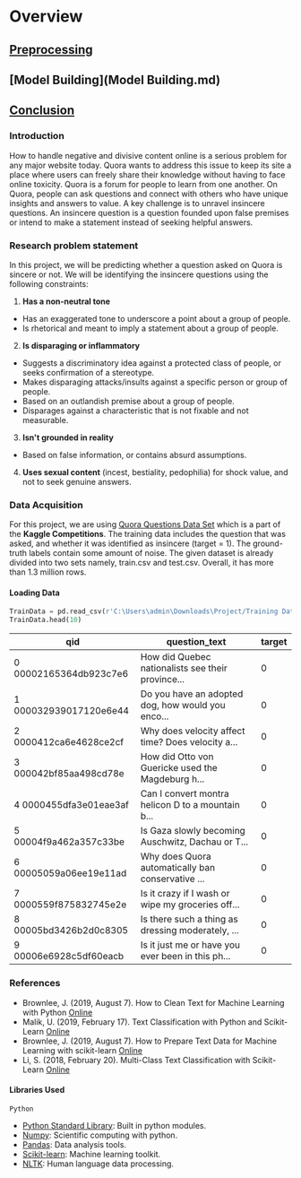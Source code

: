 # Overview

## [Preprocessing](Preprocessing.md)

## [Model Building](Model Building.md)

## [Conclusion](Conclusion.md)

### Introduction 
How to handle negative and divisive content online is a serious problem for any major website today. Quora wants to address this issue to keep its site a place where users can freely share their knowledge without having to face online toxicity. 
Quora is a forum for people to learn from one another. On Quora, people can ask questions and connect with others who have unique insights and answers to value. A key challenge is to unravel insincere questions. An insincere question is a question founded upon false premises or intend to make a statement instead of seeking helpful answers. 

### Research problem statement 
In this project, we will be predicting whether a question asked on Quora is sincere or not. We will be identifying the insincere questions using the following constraints: 
1. **Has a non-neutral tone** 
- Has an exaggerated tone to underscore a point about a group of people. 
- Is rhetorical and meant to imply a statement about a group of people. 
2. **Is disparaging or inflammatory** 
- Suggests a discriminatory idea against a protected class of people, or seeks confirmation of a stereotype. 
- Makes disparaging attacks/insults against a specific person or group of people. 
- Based on an outlandish premise about a group of people. 
- Disparages against a characteristic that is not fixable and not measurable. 
3. **Isn't grounded in reality** 
- Based on false information, or contains absurd assumptions. 
4. **Uses sexual content** (incest, bestiality, pedophilia) for shock value, and not to seek genuine answers. 

### Data Acquisition 
For this project, we are using [Quora Questions Data Set](https://www.kaggle.com/c/quora-insincere-questions-classification) which is a part of the **Kaggle Competitions**. The training data includes the question that was asked, and whether it was identified as insincere (target = 1). The ground-truth labels contain some amount of noise. The given dataset is already divided into two sets namely, train.csv and test.csv. Overall, it has more than 1.3 million rows.
#### Loading Data  
```Python
TrainData = pd.read_csv(r'C:\Users\admin\Downloads\Project/Training Data.csv')
TrainData.head(10)
````
|qid	|question_text|	target|
|--------|------|------|
|0	00002165364db923c7e6	|How did Quebec nationalists see their province...	|0
|1	000032939017120e6e44	|Do you have an adopted dog, how would you enco...	|0
|2	0000412ca6e4628ce2cf	|Why does velocity affect time? Does velocity a...	|0
|3	000042bf85aa498cd78e	|How did Otto von Guericke used the Magdeburg h...	|0
|4	0000455dfa3e01eae3af	|Can I convert montra helicon D to a mountain b...	|0
|5	00004f9a462a357c33be	|Is Gaza slowly becoming Auschwitz, Dachau or T...	|0
|6	00005059a06ee19e11ad	|Why does Quora automatically ban conservative ...	|0
|7	0000559f875832745e2e	|Is it crazy if I wash or wipe my groceries off...	|0
|8	00005bd3426b2d0c8305	|Is there such a thing as dressing moderately, ...	|0
|9	00006e6928c5df60eacb	|Is it just me or have you ever been in this ph...	|0

### References
* Brownlee, J. (2019, August 7). How to Clean Text for Machine Learning with Python [Online](https://machinelearningmastery.com/clean-text-machine-learning-python/)
* Malik, U. (2019, February 17). Text Classification with Python and Scikit-Learn [Online](https://stackabuse.com/text-classification-with-python-and-scikit-learn/)
* Brownlee, J. (2019, August 7). How to Prepare Text Data for Machine Learning with scikit-learn [Online](https://machinelearningmastery.com/prepare-text-data-machine-learning-scikit-learn/)
* Li, S. (2018, February 20). Multi-Class Text Classification with Scikit-Learn [Online](https://towardsdatascience.com/multi-class-text-classification-with-scikit-learn-12f1e60e0a9f)

#### Libraries Used
`Python`
* [Python Standard Library](https://docs.python.org/2/library/): Built in python modules.
* [Numpy](http://www.numpy.org/): Scientific computing with python.
* [Pandas](http://pandas.pydata.org/): Data analysis tools.
* [Scikit-learn](http://scikit-learn.org/stable/): Machine learning toolkit.
* [NLTK](http://www.nltk.org/): Human language data processing.
